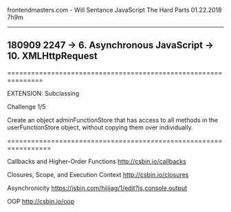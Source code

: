 frontendmasters.com - Will Sentance JavaScript The Hard Parts 01.22.2018 7h9m

---------------------------------------------------------------
180909 2247 -> 6. Asynchronous JavaScript -> 10. XMLHttpRequest
---------------------------------------------------------------
===============================================================

EXTENSION: Subclassing

Challenge 1/5

Create an object adminFunctionStore
that has access to all methods in the userFunctionStore object,
without copying them over individually.


=================================================================

Callbacks and Higher-Order Functions
http://csbin.io/callbacks

Closures, Scope, and Execution Context
http://csbin.io/closures

Asynchronicity
https://jsbin.com/hijijag/1/edit?js,console,output

OOP
http://csbin.io/oop

